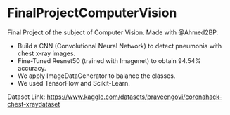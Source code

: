 # FinalProjectComputerVision
Final Project of the subject of Computer Vision. Made with @Ahmed2BP.
* Build a CNN (Convolutional Neural Network) to detect pneumonia with chest x-ray images.
* Fine-Tuned Resnet50 (trained with Imagenet) to obtain 94.54% accuracy.
* We apply ImageDataGenerator to balance the classes.
* We used TensorFlow and Scikit-Learn.



Dataset Link: https://www.kaggle.com/datasets/praveengovi/coronahack-chest-xraydataset
